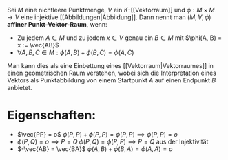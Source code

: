 Sei $M$ eine nichtleere Punktmenge, $V$ ein $K$-[[Vektorraum]] und $\phi: M \times M \rightarrow V$ eine injektive [[Abbildungen|Abbildung]]. Dann nennt man $(M, V, \phi)$ **affiner Punkt-Vektor-Raum**, wenn:
- Zu jedem $A \in M$ und zu jedem $x \in V$ genau ein $B \in M$ mit $\phi(A, B) = x := \vec{AB}$ 
- $\forall A, B, C \in M : \phi(A, B) + \phi(B, C) = \phi(A, C)$

Man kann dies als eine Einbettung eines [[Vektorraum|Vektorraumes]] in einen geometrischen Raum verstehen, wobei sich die Interpretation eines Vektors als Punktabbildung von einem Startpunkt $A$ auf einen Endpunkt $B$ anbietet.
# Eigenschaften:
- $\vec{PP} = o$
	$\phi(P, P) + \phi(P, P) = \phi(P, P) \implies \phi(P, P) = o$
- $\phi(P, Q) = o \implies P = Q$
	$\phi(P, Q) = \phi(P, P) \implies P = Q$ aus der Injektivität
- $-\vec{AB} = \vec{BA}$ 
	$\phi(A, B) + \phi(B, A) = \phi(A, A) = o$

